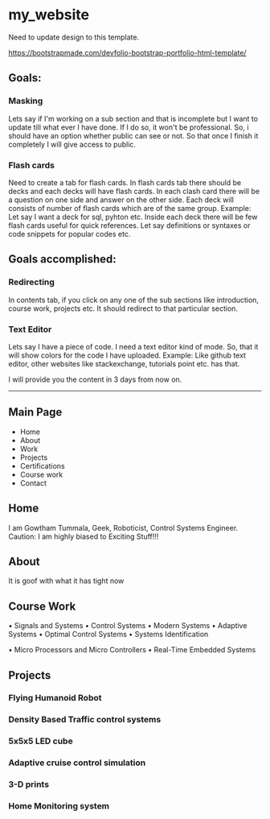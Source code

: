 # my_website

Need to update design to this template. 

https://bootstrapmade.com/devfolio-bootstrap-portfolio-html-template/

## Goals:

### Masking
Lets say if I'm working on a sub section and that is incomplete but I want to update till what ever I have done. 
If I do so, it won't be professional. So, i should have an option whether public can see or not. So that once I finish it completely I will give access to public.

### Flash cards
Need to create a tab for flash cards. In flash cards tab there should be decks and each decks will have flash cards.
In each clash card there will be a question on one side and answer on the other side. Each deck will consists of number of flash cards which are of the same group.
Example: Let say I want a deck for sql, pyhton etc. Inside each deck there will be few flash cards useful for quick references. Let say definitions or syntaxes or code snippets for popular codes etc.


## Goals accomplished:

### Redirecting

In contents tab, if you click on any one of the sub sections like introduction, course work, projects etc. It should redirect to that particular section.

### Text Editor
Lets say I have a piece of code. I need a text editor kind of mode. So, that it will show colors for the code I have uploaded. Example: Like github text editor, other websites like stackexchange, tutorials point etc. has that.

I will provide you the content in 3 days from now on.





--------------------------------------------------------------------------------------------------------------------

## Main Page
* Home
* About
* Work
* Projects
* Certifications
* Course work
* Contact

## Home
I am Gowtham Tummala, Geek, Roboticist, Control Systems Engineer.
Caution: I am highly biased to Exciting Stuff!!!


## About 
It is goof with what it has tight now

## Course Work

•	Signals and Systems
•	Control Systems 
•	Modern Systems
•	Adaptive Systems
•	Optimal Control Systems
•	Systems Identification

•	Micro Processors and Micro Controllers
•	Real-Time Embedded Systems


## Projects

### Flying Humanoid Robot
### Density Based Traffic control systems
### 5x5x5 LED cube
### Adaptive cruise control simulation
### 3-D prints
### Home Monitoring system


